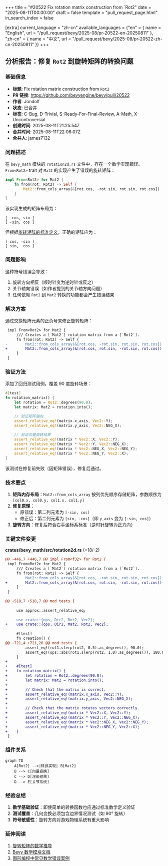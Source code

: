 +++
title = "#20522 Fix rotation matrix construction from `Rot2"
date = "2025-08-11T00:00:00"
draft = false
template = "pull_request_page.html"
in_search_index = false

[extra]
current_language = "zh-cn"
available_languages = {"en" = { name = "English", url = "/pull_request/bevy/2025-08/pr-20522-en-20250811" }, "zh-cn" = { name = "中文", url = "/pull_request/bevy/2025-08/pr-20522-zh-cn-20250811" }}
+++

## 分析报告：修复 `Rot2` 到旋转矩阵的转换问题

### 基础信息
- **标题**: Fix rotation matrix construction from `Rot2`
- **PR 链接**: https://github.com/bevyengine/bevy/pull/20522
- **作者**: Jondolf
- **状态**: 已合并
- **标签**: C-Bug, D-Trivial, S-Ready-For-Final-Review, A-Math, X-Uncontroversial
- **创建时间**: 2025-08-11T21:25:54Z
- **合并时间**: 2025-08-11T22:06:07Z
- **合并人**: james7132

### 问题描述
在 `bevy_math` 模块的 `rotation2d.rs` 文件中，存在一个数学实现错误。`From<Rot2>` trait 对 `Mat2` 的实现产生了错误的旋转矩阵：

```rust
impl From<Rot2> for Mat2 {
    fn from(rot: Rot2) -> Self {
        Mat2::from_cols_array(&[rot.cos, -rot.sin, rot.sin, rot.cos])
    }
}
```
该实现生成的矩阵布局为：
```text
[  cos, sin ]
[ -sin, cos ]
```
但根据[旋转矩阵的标准定义](https://en.wikipedia.org/wiki/Rotation_matrix)，正确的矩阵应为：
```text
[ cos, -sin ]
[ sin,  cos ]
```

### 问题影响
这种符号错误会导致：
1. 旋转方向相反（顺时针变为逆时针或反之）
2. 关节轴向错误（如作者提到的关节轴方向问题）
3. 任何依赖 `Rot2` 到 `Mat2` 转换的功能都会产生错误结果

### 解决方案
通过交换矩阵元素的正负号来修正旋转矩阵：
```diff
 impl From<Rot2> for Mat2 {
     /// Creates a [`Mat2`] rotation matrix from a [`Rot2`].
     fn from(rot: Rot2) -> Self {
-        Mat2::from_cols_array(&[rot.cos, -rot.sin, rot.sin, rot.cos])
+        Mat2::from_cols_array(&[rot.cos, rot.sin, -rot.sin, rot.cos])
     }
 }
```

### 验证方法
添加了回归测试用例，覆盖 90 度旋转场景：
```rust
#[test]
fn rotation_matrix() {
    let rotation = Rot2::degrees(90.0);
    let matrix: Mat2 = rotation.into();

    // 验证矩阵轴向
    assert_relative_eq!(matrix.x_axis, Vec2::Y);
    assert_relative_eq!(matrix.y_axis, Vec2::NEG_X);
    
    // 验证向量旋转结果
    assert_relative_eq!(matrix * Vec2::X, Vec2::Y);
    assert_relative_eq!(matrix * Vec2::Y, Vec2::NEG_X);
    assert_relative_eq!(matrix * Vec2::NEG_X, Vec2::NEG_Y);
    assert_relative_eq!(matrix * Vec2::NEG_Y, Vec2::X);
}
```
该测试在修复前失败（因矩阵错误），修复后通过。

### 技术要点
1. **矩阵内存布局**：`Mat2::from_cols_array` 按列优先顺序存储矩阵，参数顺序为 `[col0.x, col0.y, col1.x, col1.y]`
2. **修复原理**：
   - 原错误：第二列元素为 `[-sin, cos]`
   - 修正后：第二列元素为 `[sin, -cos]`（即 `y_axis` 变为 `[-sin, cos]`）
3. **旋转方向**：修复后符合右手坐标系标准（逆时针旋转为正方向）

### 关键文件变更
**crates/bevy_math/src/rotation2d.rs** (+18/-2)
```diff
@@ -446,7 +446,7 @@ impl From<f32> for Rot2 {
 impl From<Rot2> for Mat2 {
     /// Creates a [`Mat2`] rotation matrix from a [`Rot2`].
     fn from(rot: Rot2) -> Self {
-        Mat2::from_cols_array(&[rot.cos, -rot.sin, rot.sin, rot.cos])
+        Mat2::from_cols_array(&[rot.cos, rot.sin, -rot.sin, rot.cos])
     }
 }
 
@@ -518,7 +518,7 @@ mod tests {
 
     use approx::assert_relative_eq;
 
-    use crate::{ops, Dir2, Rot2, Vec2};
+    use crate::{ops, Dir2, Mat2, Rot2, Vec2};
 
     #[test]
     fn creation() {
@@ -721,4 +721,20 @@ mod tests {
         assert_eq!(rot1.slerp(rot2, 0.5).as_degrees(), 90.0);
         assert_eq!(ops::abs(rot1.slerp(rot2, 1.0).as_degrees()), 180.0);
     }
+
+    #[test]
+    fn rotation_matrix() {
+        let rotation = Rot2::degrees(90.0);
+        let matrix: Mat2 = rotation.into();
+
+        // Check that the matrix is correct.
+        assert_relative_eq!(matrix.x_axis, Vec2::Y);
+        assert_relative_eq!(matrix.y_axis, Vec2::NEG_X);
+
+        // Check that the matrix rotates vectors correctly.
+        assert_relative_eq!(matrix * Vec2::X, Vec2::Y);
+        assert_relative_eq!(matrix * Vec2::Y, Vec2::NEG_X);
+        assert_relative_eq!(matrix * Vec2::NEG_X, Vec2::NEG_Y);
+        assert_relative_eq!(matrix * Vec2::NEG_Y, Vec2::X);
+    }
 }
```

### 组件关系
```mermaid
graph TD
    A[Rot2] -->|转换实现| B[Mat2]
    B --> C[向量变换]
    C --> D[渲染结果]
    D --> E[关节系统]
```

### 经验总结
1. **数学基础验证**：即使简单的转换函数也应通过标准数学定义验证
2. **测试覆盖**：几何变换必须包含边界情况测试（如 90° 旋转）
3. **符号敏感性**：旋转方向对游戏物理系统有重大影响

### 延伸阅读
1. [旋转矩阵的数学推导](https://en.wikipedia.org/wiki/Rotation_matrix)
2. [Bevy 数学模块文档](https://docs.rs/bevy_math/latest/bevy_math/)
3. [图形编程中常见数学错误案例](https://www.essentialmath.com/blog.htm)